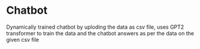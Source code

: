 # Chatbot
Dynamically trained chatbot by uploding the data as csv file, uses GPT2 transformer to train the data and the chatbot answers as per the data on the given csv file
